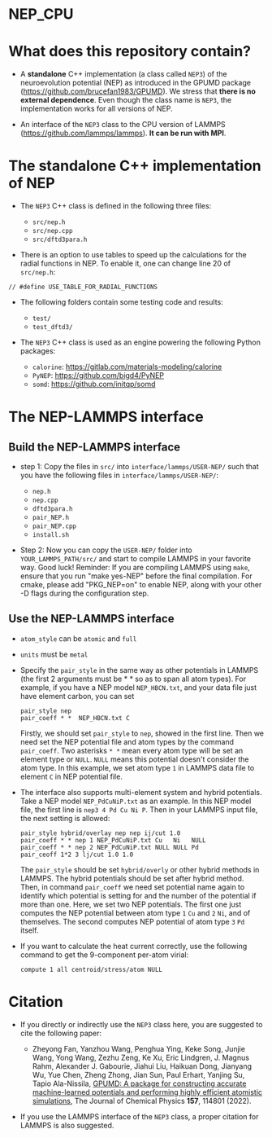 # NEP_CPU

# What does this repository contain?

* A **standalone** C++ implementation (a class called `NEP3`) of the neuroevolution potential (NEP) as introduced in the GPUMD package (https://github.com/brucefan1983/GPUMD). We stress that **there is no external dependence**. Even though the class name is `NEP3`, the implementation works for all versions of NEP.

* An interface of the `NEP3` class to the CPU version of LAMMPS (https://github.com/lammps/lammps). **It can be run with MPI**.

# The standalone C++ implementation of NEP

* The `NEP3` C++ class is defined in the following three files:
  * `src/nep.h`
  * `src/nep.cpp`
  * `src/dftd3para.h`
  
* There is an option to use tables to speed up the calculations for the radial functions in NEP. To enable it, one can change line 20 of `src/nep.h`:

```
// #define USE_TABLE_FOR_RADIAL_FUNCTIONS
```
  
* The following folders contain some testing code and results:
  * `test/`
  * `test_dftd3/`
  
* The `NEP3` C++ class is used as an engine powering the following Python packages:
  * `calorine`: https://gitlab.com/materials-modeling/calorine
  * `PyNEP`: https://github.com/bigd4/PyNEP
  * `somd`: https://github.com/initqp/somd
  
# The NEP-LAMMPS interface

## Build the NEP-LAMMPS interface

* step 1: Copy the files in `src/` into `interface/lammps/USER-NEP/` such that you have the following files in `interface/lammps/USER-NEP/`:
  * `nep.h`
  * `nep.cpp`
  * `dftd3para.h`
  * `pair_NEP.h`
  * `pair_NEP.cpp`
  * `install.sh`
  
* Step 2: Now you can copy the `USER-NEP/` folder into `YOUR_LAMMPS_PATH/src/` and start to compile LAMMPS in your favorite way. Good luck!
Reminder: If you are compiling LAMMPS using `make`, ensure that you run "make yes-NEP" before the final compilation. For cmake, please add "PKG_NEP=on" to enable NEP, along with your other -D flags during the configuration step.
  
## Use the NEP-LAMMPS interface

* `atom_style` can be `atomic` and `full`
* `units` must be `metal`
* Specify the `pair_style` in the same way as other potentials in LAMMPS (the first 2 arguments must be * * so as to span all atom types). For example, if you have a NEP model `NEP_HBCN.txt`, and your data file just have element carbon, you can set
  ```shell
  pair_style nep   
  pair_coeff * *  NEP_HBCN.txt C
  ```
  Firstly, we should set `pair_style` to `nep`, showed in the first line. Then we need set the NEP potential file and atom types by the command `pair_coeff`. Two asterisks `* *` mean every atom type will be set an element type or `NULL`. `NULL` means this potential doesn't consider the atom type. In this example, we set atom type `1` in LAMMPS data file to element `C` in NEP potential file. 
* The interface also supports multi-element system and hybrid potentials. Take a NEP model `NEP_PdCuNiP.txt` as an example. In this NEP model file, the first line is `nep3 4 Pd Cu Ni P`. Then in your LAMMPS input file, the next setting is allowed:
  ```shell
  pair_style hybrid/overlay nep nep ij/cut 1.0
  pair_coeff * * nep 1 NEP_PdCuNiP.txt Cu   Ni   NULL
  pair_coeff * * nep 2 NEP_PdCuNiP.txt NULL NULL Pd
  pair_ceoff 1*2 3 lj/cut 1.0 1.0
  ```
  The `pair_style` should be set `hybrid/overly` or other hybrid methods in LAMMPS. The hybrid potentials should be set after hybrid method. Then, in command `pair_coeff` we need set potential name again to identify which potential is setting for and the number of the potential if more than one. 
  Here, we set two NEP potentials. The first one just computes the NEP potential between atom type `1` `Cu` and `2` `Ni`, and of themselves. The second computes NEP potential of atom type `3` `Pd` itself.

* If you want to calculate the heat current correctly, use the following command to get the 9-component per-atom virial:
  ```shell
  compute 1 all centroid/stress/atom NULL
  ```
  
# Citation

* If you directly or indirectly use the `NEP3` class here, you are suggested to cite the following paper:

  * Zheyong Fan, Yanzhou Wang, Penghua Ying, Keke Song, Junjie Wang, Yong Wang, Zezhu Zeng, Ke Xu, Eric Lindgren, J. Magnus Rahm, Alexander J. Gabourie, Jiahui Liu, Haikuan Dong, Jianyang Wu, Yue Chen, Zheng Zhong, Jian Sun, Paul Erhart, Yanjing Su, Tapio Ala-Nissila,
[GPUMD: A package for constructing accurate machine-learned potentials and performing highly efficient atomistic simulations](https://doi.org/10.1063/5.0106617), The Journal of Chemical Physics **157**, 114801 (2022).

* If you use the LAMMPS interface of the `NEP3` class, a proper citation for LAMMPS is also suggested. 

